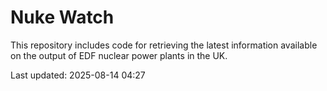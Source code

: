 # Nuke Watch

This repository includes code for retrieving the latest information available on the output of EDF nuclear power plants in the UK.

Last updated: 2025-08-14 04:27